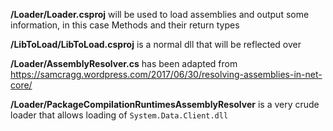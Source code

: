 **/Loader/Loader.csproj** will be used to load assemblies and output some information, in this case Methods and their return types

**/LibToLoad/LibToLoad.csproj** is a normal dll that will be reflected over

**/Loader/AssemblyResolver.cs** has been adapted from https://samcragg.wordpress.com/2017/06/30/resolving-assemblies-in-net-core/

**/Loader/PackageCompilationRuntimesAssemblyResolver** is a very crude loader that allows loading of `System.Data.Client.dll`
